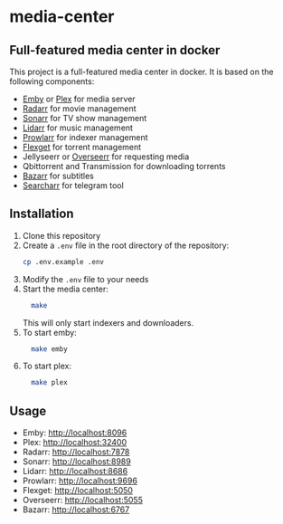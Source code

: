 # media-center
## Full-featured media center in docker
This project is a full-featured media center in docker. It is based on the following components:
- [Emby](https://emby.media/) or [Plex](https://www.plex.tv/) for media server
- [Radarr](https://radarr.video/) for movie management
- [Sonarr](https://sonarr.tv/) for TV show management
- [Lidarr](https://lidarr.audio/) for music management
- [Prowlarr](https://prowlarr.com/) for indexer management
- [Flexget](https://flexget.com/) for torrent management
- Jellyseerr or [Overseerr](https://overseerr.dev/) for requesting media
- Qbittorrent and Transmission for downloading torrents
- [Bazarr](https://www.bazarr.media/) for subtitles
- [Searcharr](https://github.com/toddrob99/searcharr) for telegram tool

## Installation
1. Clone this repository
2. Create a `.env` file in the root directory of the repository:
    ```bash
    cp .env.example .env
    ```
3. Modify the `.env` file to your needs
4. Start the media center:
    ```bash
      make
    ```
   This will only start indexers and downloaders.
5. To start emby:
    ```bash
      make emby
    ```
6. To start plex:
    ```bash
      make plex
    ```
   
## Usage
- Emby: [http://localhost:8096](http://localhost:8096)
- Plex: [http://localhost:32400](http://localhost:32400)
- Radarr: [http://localhost:7878](http://localhost:7878)
- Sonarr: [http://localhost:8989](http://localhost:8989)
- Lidarr: [http://localhost:8686](http://localhost:8686)
- Prowlarr: [http://localhost:9696](http://localhost:9696)
- Flexget: [http://localhost:5050](http://localhost:5050)
- Overseerr: [http://localhost:5055](http://localhost:5055)
- Bazarr: [http://localhost:6767](http://localhost:6767)
